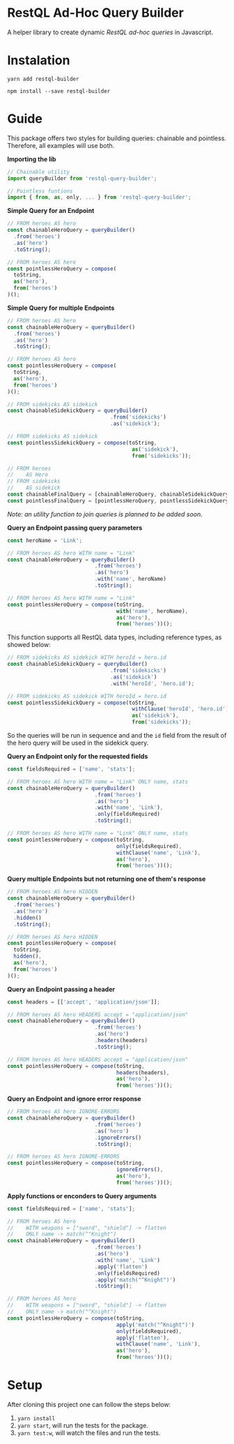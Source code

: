 # RestQL Ad-Hoc Query Builder

A helper library to create dynamic _RestQL ad-hoc queries_ in Javascript.

# Instalation

`yarn add restql-builder`

`npm install --save restql-builder`

# Guide

This package offers two styles for building queries: chainable and pointless. Therefore, all examples will use both.

**Importing the lib**

```javascript
// Chainable utility
import queryBuilder from 'restql-query-builder';

// Pointless funtions
import { from, as, only, ... } from 'restql-query-builder';
```



**Simple Query for an Endpoint**

```javascript
// FROM heroes AS hero
const chainableHeroQuery = queryBuilder()
  .from('heroes')
  .as('hero')
  .toString();

// FROM heroes AS hero
const pointlessHeroQuery = compose(
  toString,
  as('hero'),
  from('heroes')
)();
```



**Simple Query for multiple Endpoints**

```javascript
// FROM heroes AS hero
const chainableHeroQuery = queryBuilder()
  .from('heroes')
  .as('hero')
  .toString();

// FROM heroes AS hero
const pointlessHeroQuery = compose(
  toString,
  as('hero'),
  from('heroes')
)();

// FROM sidekicks AS sidekick
const chainableSidekickQuery = queryBuilder()
								 .from('sidekicks')
								 .as('sidekick');

// FROM sidekicks AS sidekick
const pointlessSidekickQuery = compose(toString,
                                        as('sidekick'),
										from('sidekicks'));

// FROM heroes 
//    AS Hero
// FROM sidekicks
//	  AS sidekick
const chainableFinalQuery = [chainableHeroQuery, chainableSidekickQuery].join('\n');
const pointlessFinalQuery = [pointlessHeroQuery, pointlessSidekickQuery].join('\n');
```

*Note: an utility function to join queries is planned to be added soon.*



**Query an Endpoint passing query parameters**

```javascript
const heroName = 'Link';

// FROM heroes AS hero WITH name = "Link"
const chainableHeroQuery = queryBuilder()
                            .from('heroes')
                            .as('hero')
                            .with('name', heroName)
                            .toString();

// FROM heroes AS hero WITH name = "Link"
const pointlessHeroQuery = compose(toString,
                                   with('name', heroName),
                                   as('hero'),
                                   from('heroes'))();
```

This function supports all RestQL data types, including reference types, as showed below:

```javascript
// FROM sidekicks AS sidekick WITH heroId = hero.id
const chainableSidekickQuery = queryBuilder()
								 .from('sidekicks')
								 .as('sidekick')
								 .with('heroId', 'hero.id');

// FROM sidekicks AS sidekick WITH heroId = hero.id
const pointlessSidekickQuery = compose(toString,
                                       	withClause('heroId', 'hero.id')
                                        as('sidekick'),
										from('sidekicks'));
```

So the queries will be run in sequence and and the `id` field from the result of the hero query will be used in the sidekick query.



**Query an Endpoint only for the requested fields**

```javascript
const fieldsRequired = ['name', 'stats'];

// FROM heroes AS hero WITH name = "Link" ONLY name, stats
const chainableHeroQuery = queryBuilder()
                            .from('heroes')
                            .as('hero')
                            .with('name', 'Link'),
                            .only(fieldsRequired)
                            .toString();

// FROM heroes AS hero WITH name = "Link" ONLY name, stats
const pointlessHeroQuery = compose(toString,
                                   only(fieldsRequired),
                                   withClause('name', 'Link'),
                                   as('hero'),
                                   from('heroes'))();
```



**Query multiple Endpoints but not returning one of them's response**

```javascript
// FROM heroes AS hero HIDDEN
const chainableHeroQuery = queryBuilder()
  .from('heroes')
  .as('hero')
  .hidden()
  .toString();

// FROM heroes AS hero HIDDEN
const pointlessHeroQuery = compose(
  toString,
  hidden(),
  as('hero'),
  from('heroes')
)();
```



**Query an Endpoint passing a header**

```javascript
const headers = [['accept', 'application/json']];

// FROM heroes AS hero HEADERS accept = "application/json"
const chainableheroQuery = queryBuilder()
                            .from('heroes')
                            .as('hero')
                            .headers(headers)
                            .toString();

// FROM heroes AS hero HEADERS accept = "application/json"
const pointlessHeroQuery = compose(toString,
                                   headers(headers),
                                   as('hero'),
                                   from('heroes'))();
```



**Query an Endpoint and ignore error response**

```javascript
// FROM heroes AS hero IGNORE-ERRORS
const chainableheroQuery = queryBuilder()
                            .from('heroes')
                            .as('hero')
                            .ignoreErrors()
                            .toString();

// FROM heroes AS hero IGNORE-ERRORS
const pointlessHeroQuery = compose(toString,
                                   ignoreErrors(),
                                   as('hero'),
                                   from('heroes'))();
```



**Apply functions or enconders to Query arguments**

```javascript
const fieldsRequired = ['name', 'stats'];

// FROM heroes AS hero 
// 	  WITH weapons = ["sword", "shield"] -> flatten
//    ONLY name -> match(^"Knight")
const chainableHeroQuery = queryBuilder()
                            .from('heroes')
                            .as('hero')
                            .with('name', 'Link')
							.apply('flatten')
                            .only(fieldsRequired)
							.apply('match("^Knight")')
                            .toString();

// FROM heroes AS hero 
// 	  WITH weapons = ["sword", "shield"] -> flatten
//    ONLY name -> match("^Knight")
const pointlessHeroQuery = compose(toString,
                                   apply('match("^Knight")')
                                   only(fieldsRequired),
                                   apply('flatten'),
                                   withClause('name', 'Link'),
                                   as('hero'),
                                   from('heroes'))();
```



# Setup

After cloning this project one can follow the steps below:

1.  `yarn install`
2.  `yarn start`, will run the tests for the package.
3.  `yarn test:w`, will watch the files and run the tests.
